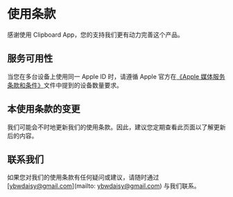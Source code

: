 # 使用条款

感谢使用 Clipboard App，您的支持我们更有动力完善这个产品。

## 服务可用性

当您在多台设备上使用同一 Apple ID 时，请遵循 Apple 官方在[《Apple 媒体服务条款和条件》](https://www.apple.com/legal/internet-services/itunes/cn/terms.html)文件中提到的设备数量要求。

## 本使用条款的变更

我们可能会不时地更新我们的使用条款。因此，建议您定期查看此页面以了解更新后的内容。

## 联系我们

如果您对我们的使用条款有任何疑问或建议，请随时通过 [ybwdaisy@gmail.com](mailto: ybwdaisy@gmail.com) 与我们联系。